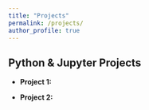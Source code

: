 ```yaml
---
title: "Projects"
permalink: /projects/
author_profile: true
---
```


## Python & Jupyter Projects

- **Project 1:**

  
- **Project 2:** 
